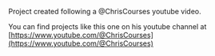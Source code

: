 Project created following a @ChrisCourses youtube video. 

You can find projects like this one on his youtube channel at [https://www.youtube.com/@ChrisCourses](https://www.youtube.com/@ChrisCourses)
